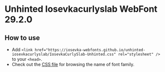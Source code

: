 # Unhinted Iosevkacurlyslab WebFont 29.2.0

## How to use

- Add `<link href="https://iosevka-webfonts.github.io/unhinted-iosevkacurlyslab/IosevkaCurlySlab-Unhinted.css" rel="stylesheet" />` to your `<head>`.
- Check out the [CSS file](./IosevkaCurlySlab-Unhinted.css) for browsing the name of font family.
